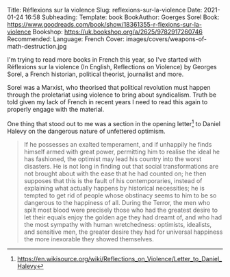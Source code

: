 Title: Réflexions sur la violence
Slug: reflexions-sur-la-violence
Date: 2021-01-24 16:58
Subheading: 
Template: book
BookAuthor: Goerges Sorel
Book: https://www.goodreads.com/book/show/18361355-r-flexions-sur-la-violence
Bookshop: https://uk.bookshop.org/a/2625/9782917260746
Recommended: 
Language: French
Cover: images/covers/weapons-of-math-destruction.jpg

I'm trying to read more books in French this year, so I've started with Réflexions sur la violence (In English, Reflections on Violence) by Georges Sorel, a French historian, political theorist, journalist and more.

Sorel was a Marxist, who theorised that political revolution must happen through the proletariat using violence to bring about syndicalism. Truth be told given my lack of French in recent years I need to read this again to properly engage with the material.

One thing that stood out to me was a section in the opening letter[^1] to Daniel Halevy on the dangerous nature of unfettered optimism.

> If he possesses an exalted temperament, and if unhappily he finds himself armed with great power, permitting him to realise the ideal he has fashioned, the optimist may lead his country into the worst disasters. He is not long in finding out that social transformations are not brought about with the ease that he had counted on; he then supposes that this is the fault of his contemporaries, instead of explaining what actually happens by historical necessities; he is tempted to get rid of people whose obstinacy seems to him to be so dangerous to the happiness of all. During the Terror, the men who spilt most blood were precisely those who had the greatest desire to let their equals enjoy the golden age they had dreamt of, and who had the most sympathy with human wretchedness: optimists, idealists, and sensitive men, the greater desire they had for universal happiness the more inexorable they showed themselves.

[^1]: https://en.wikisource.org/wiki/Reflections_on_Violence/Letter_to_Daniel_Halevy